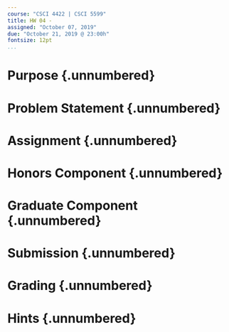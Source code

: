 ```yaml
---
course: "CSCI 4422 | CSCI 5599"
title: HW 04 -
assigned: "October 07, 2019"
due: "October 21, 2019 @ 23:00h"
fontsize: 12pt
...
```


# Purpose {.unnumbered}

# Problem Statement {.unnumbered}

# Assignment {.unnumbered}

# Honors Component {.unnumbered}

# Graduate Component {.unnumbered}

# Submission {.unnumbered}

# Grading {.unnumbered}

# Hints {.unnumbered}
